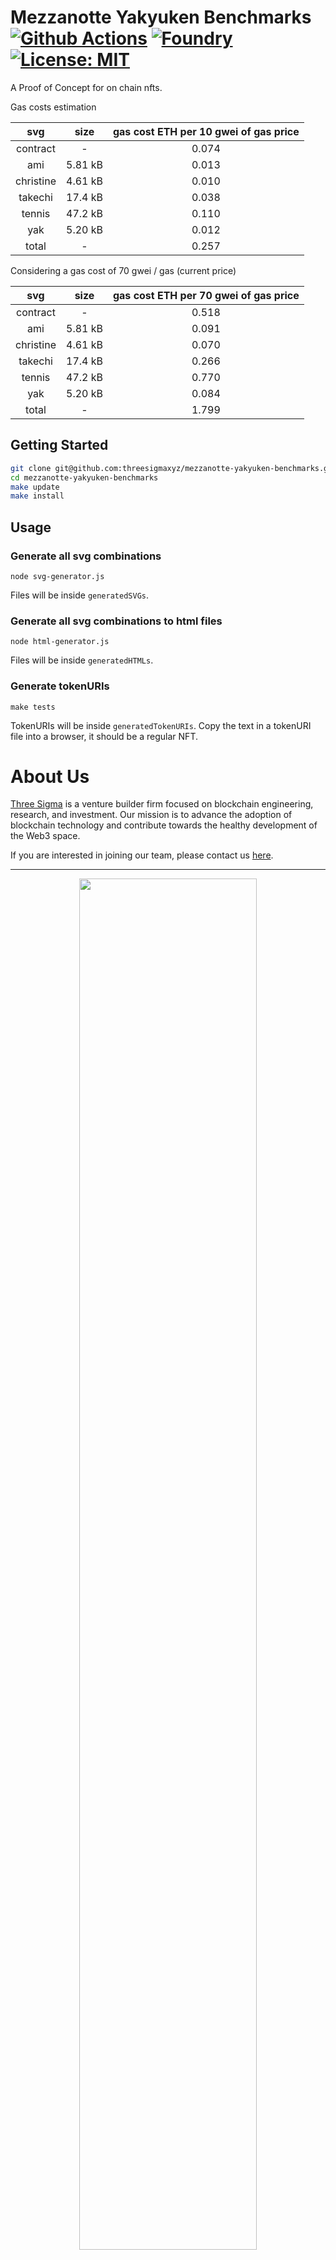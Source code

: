 # Mezzanotte Yakyuken Benchmarks [![Github Actions][gha-badge]][gha] [![Foundry][foundry-badge]][foundry] [![License: MIT][license-badge]][license]

[gha]: https://github.com/threesigmaxyz/foundry-template/actions
[gha-badge]: https://github.com/threesigmaxyz/foundry-template/actions/workflows/ci.yml/badge.svg
[foundry]: https://getfoundry.sh/
[foundry-badge]: https://img.shields.io/badge/Built%20with-Foundry-FFDB1C.svg
[license]: https://opensource.org/licenses/MIT
[license-badge]: https://img.shields.io/badge/License-MIT-blue.svg

A Proof of Concept for on chain nfts.

Gas costs estimation

|     svg     |   size   | gas cost ETH per 10 gwei of gas price |
|:-----------:|:--------:|:-------------------------------------:|
|   contract  |    -     |                 0.074                 |
|     ami     |  5.81 kB |                 0.013                 |
|  christine  |  4.61 kB |                 0.010                 |
|   takechi   |  17.4 kB |                 0.038                 |
|    tennis   |  47.2 kB |                 0.110                 |
|     yak     |  5.20 kB |                 0.012                 |
|    total    |    -     |                 0.257                 |

Considering a gas cost of 70 gwei / gas (current price)

|     svg     |   size   | gas cost ETH per 70 gwei of gas price |
|:-----------:|:--------:|:-------------------------------------:|
|   contract  |    -     |                 0.518                 |
|     ami     |  5.81 kB |                 0.091                 |
|  christine  |  4.61 kB |                 0.070                 |
|   takechi   |  17.4 kB |                 0.266                 |
|    tennis   |  47.2 kB |                 0.770                 |
|     yak     |  5.20 kB |                 0.084                 |
|    total    |    -     |                 1.799                 |


## Getting Started

```sh
git clone git@github.com:threesigmaxyz/mezzanotte-yakyuken-benchmarks.git
cd mezzanotte-yakyuken-benchmarks
make update
make install
```

## Usage

### Generate all svg combinations

```
node svg-generator.js
```

Files will be inside `generatedSVGs`.

### Generate all svg combinations to html files

```
node html-generator.js
```

Files will be inside `generatedHTMLs`.

### Generate tokenURIs 
```
make tests
```

TokenURIs will be inside `generatedTokenURIs`. Copy the text in a tokenURI file into a browser, it should be a regular NFT.

# About Us
[Three Sigma](https://threesigma.xyz/) is a venture builder firm focused on blockchain engineering, research, and investment. Our mission is to advance the adoption of blockchain technology and contribute towards the healthy development of the Web3 space.

If you are interested in joining our team, please contact us [here](mailto:info@threesigma.xyz).

---

<p align="center">
  <img src="https://threesigma.xyz/_next/image?url=%2F_next%2Fstatic%2Fmedia%2Fthree-sigma-labs-research-capital-white.0f8e8f50.png&w=2048&q=75" width="75%" />
</p>
